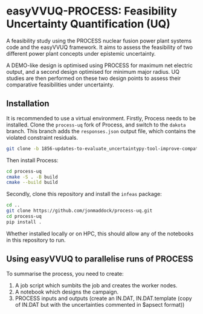 # easyVVUQ-PROCESS: Feasibility Uncertainty Quantification (UQ)

A feasibility study using the PROCESS nuclear fusion power plant systems code and the easyVVUQ framework. It aims to assess the feasibility of two different power plant concepts under epistemic uncertainty.

A DEMO-like design is optimised using PROCESS for maximum net electric output, and a second design optimised for minimum major radius. UQ studies are then performed on these two design points to assess their comparative feasibilities under uncertainty.

## Installation

It is recommended to use a virtual environment. Firstly, Process needs to be installed. Clone the `process-uq` fork of Process, and switch to the `dakota` branch. This branch adds the `responses.json` output file, which contains the violated constraint residuals.

```bash
git clone -b 1856-updates-to-evaluate_uncertaintypy-tool-improve-compatibility-with-csd3-tool https://github.com/ukaea/PROCESS/process-uq.git
```

Then install Process:

```bash
cd process-uq
cmake -S . -B build
cmake --build build
```

Secondly, clone this repository and install the `infeas` package:

```bash
cd ..
git clone https://github.com/jonmaddock/process-uq.git
cd process-uq
pip install .
```

Whether installed locally or on HPC, this should allow any of the notebooks in this repository to run.

## Using easyVVUQ to parallelise runs of PROCESS

To summarise the process, you need to create:

1. A job script which sumbits the job and creates the worker nodes.
2. A notebook which designs the campaign.
3. PROCESS inputs and outputs (create an IN.DAT, IN.DAT.template (copy of IN.DAT but with the uncertainties commented in $apsect format))
